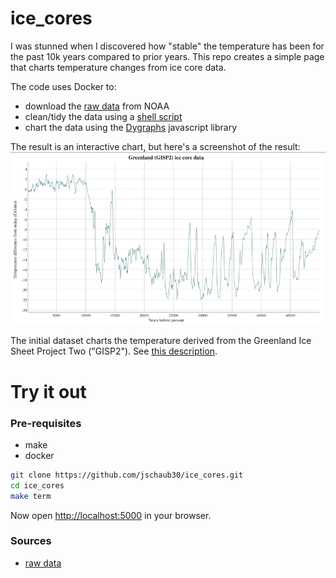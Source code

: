 # ice_cores
I was stunned when I discovered how "stable" the temperature has been for the past 10k
years compared to prior years.  This repo creates a simple page that charts temperature
changes from ice core data.

The code uses Docker to:
- download the [raw data][raw] from NOAA
- clean/tidy the data using a [shell script](web/data/tidy.sh) 
- chart the data using the [Dygraphs](https://dygraphs.com/) javascript library

The result is an interactive chart, but here's a screenshot of the result:
![screenshot](img/screenshot.png)

The initial dataset charts the temperature derived from the Greenland Ice Sheet
Project Two ("GISP2"). See [this description][description].

# Try it out
### Pre-requisites
- make
- docker


```bash
git clone https://github.com/jschaub30/ice_cores.git
cd ice_cores
make term
```
Now open [http://localhost:5000](http://localhost:5000) in your browser.

### Sources
- [raw data][raw]

[description]: https://www1.ncdc.noaa.gov/pub/data/paleo/icecore/greenland/summit/gisp2/gisp2-info.txt
[raw]: https://www1.ncdc.noaa.gov/pub/data/paleo/icecore/greenland/summit/gisp2/isotopes/gisp2_temp_accum_alley2000.txt

